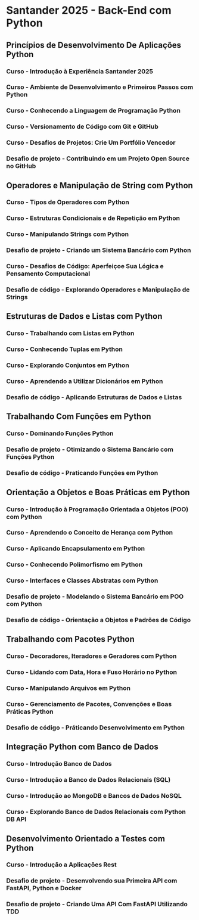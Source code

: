 # Santander 2025 - Back-End com Python

## Princípios de Desenvolvimento De Aplicações Python

### Curso - Introdução à Experiência Santander 2025

### Curso -  Ambiente de Desenvolvimento e Primeiros Passos com Python

### Curso - Conhecendo a Linguagem de Programação Python

### Curso - Versionamento de Código com Git e GitHub

### Curso - Desafios de Projetos: Crie Um Portfólio Vencedor

### Desafio de projeto - Contribuindo em um Projeto Open Source no GitHub

## Operadores e Manipulação de String com Python

### Curso - Tipos de Operadores com Python

### Curso - Estruturas Condicionais e de Repetição em Python

### Curso - Manipulando Strings com Python

### Desafio de projeto - Criando um Sistema Bancário com Python

### Curso - Desafios de Código: Aperfeiçoe Sua Lógica e Pensamento Computacional

### Desafio de código - Explorando Operadores e Manipulação de Strings

## Estruturas de Dados e Listas com Python

### Curso - Trabalhando com Listas em Python

### Curso - Conhecendo Tuplas em Python

### Curso - Explorando Conjuntos em Python

### Curso - Aprendendo a Utilizar Dicionários em Python

### Desafio de código - Aplicando Estruturas de Dados e Listas

## Trabalhando Com Funções em Python

### Curso - Dominando Funções Python

### Desafio de projeto - Otimizando o Sistema Bancário com Funções Python

### Desafio de código - Praticando Funções em Python

## Orientação a Objetos e Boas Práticas em Python

### Curso - Introdução à Programação Orientada a Objetos (POO) com Python

### Curso - Aprendendo o Conceito de Herança com Python

### Curso - Aplicando Encapsulamento em Python

### Curso - Conhecendo Polimorfismo em Python

### Curso - Interfaces e Classes Abstratas com Python

### Desafio de projeto - Modelando o Sistema Bancário em POO com Python

### Desafio de código - Orientação a Objetos e Padrões de Código

## Trabalhando com Pacotes Python

### Curso - Decoradores, Iteradores e Geradores com Python

### Curso - Lidando com Data, Hora e Fuso Horário no Python

### Curso - Manipulando Arquivos em Python

### Curso - Gerenciamento de Pacotes, Convenções e Boas Práticas Python

### Desafio de código - Práticando Desenvolvimento em Python

## Integração Python com Banco de Dados

### Curso - Introdução Banco de Dados

### Curso - Introdução a Banco de Dados Relacionais (SQL)

### Curso - Introdução ao MongoDB e Bancos de Dados NoSQL

### Curso - Explorando Banco de Dados Relacionais com Python DB API

## Desenvolvimento Orientado a Testes com Python

### Curso - Introdução a Aplicações Rest

### Desafio de projeto - Desenvolvendo sua Primeira API com FastAPI, Python e Docker

### Desafio de projeto - Criando Uma API Com FastAPI Utilizando TDD
